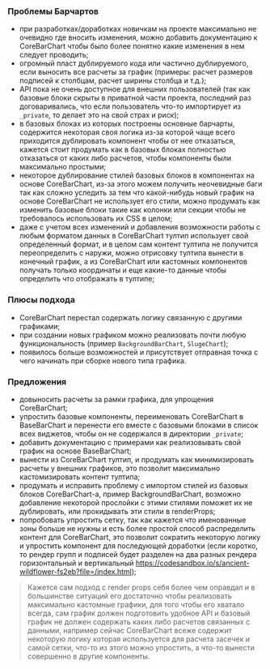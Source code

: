 ### Проблемы Барчартов

- при разработках/доработках новичкам на проекте максимально не очевидно где вносить изменения, можно добавить документацию к CoreBarChart чтобы было более понятно какие изменения в нем следует проводить;
- огромный пласт дублируемого кода или частично дублируемого, если выносить все расчеты за график (примеры: расчет размеров подписей к столбцам, расчет ширины столбца и т.д.);
- API пока не очень доступное для внешних пользователей (так как базовые блоки скрыты в приватной части проекта, последний раз договаривались, что если пользователь что-то импортирует из `_private`, то делает это на свой страх и риск);
- в базовых блоках из которых построены основные барчарты, содержится некоторая своя логика из-за которой чаще всего приходится дублировать компонент чтобы от нее отказаться, кажется стоит продумать как в базовых блоках полностью отказаться от каких либо расчетов, чтобы компоненты были максимально простыми;
- некоторое дублирование стилей базовых блоков в компонентах на основе CoreBarChart, из-за этого можем получить неочевидные баги так как сложно уследить за тем что какой-нибудь новый график на основе CoreBarChart не использует его стили, можно продумать как изменить базовые блоки такие как колонки или секции чтобы не требовалось использовать их CSS в целом;
- даже с учетом всех изменений и добавления возможности работы с любым форматом данных в CoreBarChart тултип использует свой определенный формат, и в целом сам контент тултипа не получится переопределить с наружи, можно отрисовку тултипа вынести в конечный график, а из CoreBarChart или кастомных компонентов получать только координаты и еще какие-то данные чтобы определить что отображать в тултипе;

### Плюсы подхода

- CoreBarChart перестал содержать логику связанную с другими графиками;
- при создании новых графиком можно реализовать почти любую функциональность (пример `BackgroundBarChart`, `SlugeChart`);
- появилось больше возможностей и присутствует отправная точка с чего начинать при сборке нового типа графика.

### Предложения

- довыносить расчеты за рамки графика, для упрощения CoreBarChart;
- упростить базовые компоненты, переименовать CoreBarChart в BaseBarChart и перенести его вместе с базовыми блоками в список всех виджетов, чтобы он не содержался в директории `_private`;
- добавить документацию с примерами как реализовывать свой график на основе BaseBarChart;
- вынести из CoreBarChart тултип, и продумать как минимизировать расчеты у внешних графиков, это позволит максимально кастомизировать контент тултипа;
- продумать и исправить проблему с импортом стилей из базовых блоков CoreBarChart-а, пример BackgroundBarChart, возможно добавление некоторой прослойки с этими стилями поможет их не дублировать, или прокидывать эти стили в renderProps;
- попробовать упростить сетку, так как кажется что именованные зоны больше не нужны и есть более простой способ распределить контент для CoreBarChart, это позволит сократить некоторую логику и упростить компонент для последующей доработки (если коротко, то рендер групп и подписей будет разделен на два разных рендера горизонтальный и вертикальный https://codesandbox.io/s/ancient-wildflower-fs2eb?file=/index.html);

> Кажется сам подход с render props себя более чем оправдал и в большинстве ситуаций его достаточно чтобы реализовать максимально кастомные графики, для того чтобы его хватало всегда, сам график должен подготовить удобное API и базовый график не должен содержать каких либо расчетов связанных с данными, например сейчас CoreBarChart всеже содержит некоторую логику которая используется для расчета засечек и самой сетки, что-то из этого можно упростить, а что-то вынести совершенно в другие компоненты.

